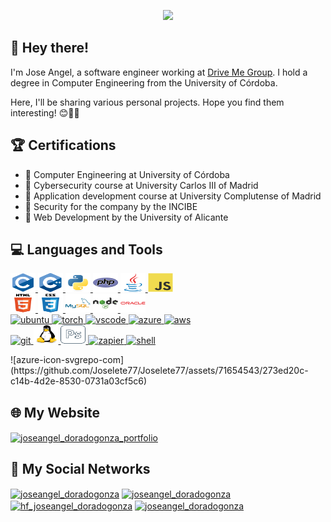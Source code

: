 <p align="center">
  <img src="https://github.com/Joselete77/Joselete77/assets/71654543/71dd04ec-b226-40f6-aaf4-3394ead5f359">
</p>

## 👋 Hey there!

I'm Jose Angel, a software engineer working at [Drive Me Group](https://www.drivemegroup.com/). I hold a degree in Computer Engineering from the University of Córdoba.


Here, I'll be sharing various personal projects. Hope you find them interesting! 😊👨‍💻


## 🏆 Certifications
- 🏅 Computer Engineering at University of Córdoba
- 🏅 Cybersecurity course at University Carlos III of Madrid
- 🏅 Application development course at University Complutense of Madrid
- 🏅 Security for the company by the INCIBE
- 🏅 Web Development by the University of Alicante

## 💻 Languages and Tools 
<p align="left"> 
  <a href="https://www.cprogramming.com/" target="_blank" rel="noreferrer"> 
    <img src="https://raw.githubusercontent.com/devicons/devicon/master/icons/c/c-original.svg" alt="c" width="40" height="30"/> 
  </a> 
  <a href="https://www.w3schools.com/cpp/" target="_blank" rel="noreferrer"> 
    <img src="https://raw.githubusercontent.com/devicons/devicon/master/icons/cplusplus/cplusplus-original.svg" alt="cplusplus" width="40" height="30"/> 
  </a> 
  <a href="https://www.python.org" target="_blank" rel="noreferrer"> 
    <img src="https://raw.githubusercontent.com/devicons/devicon/master/icons/python/python-original.svg" alt="python" width="40" height="30"/> 
  </a> 
  <a href="https://www.php.net" target="_blank" rel="noreferrer"> 
    <img src="https://raw.githubusercontent.com/devicons/devicon/master/icons/php/php-original.svg" alt="php" width="40" height="30"/> 
  </a> 
  <a href="https://www.java.com" target="_blank" rel="noreferrer"> 
    <img src="https://raw.githubusercontent.com/devicons/devicon/master/icons/java/java-original.svg" alt="java" width="40" height="30"/> 
  </a> 
  <a href="https://developer.mozilla.org/en-US/docs/Web/JavaScript" target="_blank" rel="noreferrer"> 
    <img src="https://raw.githubusercontent.com/devicons/devicon/master/icons/javascript/javascript-original.svg" alt="javascript" width="40" height="30"/>
  </a>
  <br>
  <a href="https://www.w3.org/html/" target="_blank" rel="noreferrer"> 
    <img src="https://raw.githubusercontent.com/devicons/devicon/master/icons/html5/html5-original-wordmark.svg" alt="html5" width="40" height="30"/> 
  </a>
  <a href="https://www.w3schools.com/css/" target="_blank" rel="noreferrer"> 
    <img src="https://raw.githubusercontent.com/devicons/devicon/master/icons/css3/css3-original-wordmark.svg" alt="css3" width="40" height="30"/> 
  </a> 
  <a href="https://www.mysql.com/" target="_blank" rel="noreferrer"> 
    <img src="https://raw.githubusercontent.com/devicons/devicon/master/icons/mysql/mysql-original-wordmark.svg" alt="mysql" width="40" height="30"/> 
  </a> 
  <a href="https://nodejs.org" target="_blank" rel="noreferrer"> 
    <img src="https://raw.githubusercontent.com/devicons/devicon/master/icons/nodejs/nodejs-original-wordmark.svg" alt="nodejs" width="40" height="30"/> 
  </a> 
  <a href="https://www.oracle.com/" target="_blank" rel="noreferrer"> 
    <img src="https://raw.githubusercontent.com/devicons/devicon/master/icons/oracle/oracle-original.svg" alt="oracle" width="40" height="30"/> 
  </a>
  <br>    
  <a href="https://ubuntu.com/" target="_blank" rel="noreferrer"> 
    <img src="https://github.com/Joselete77/Joselete77/assets/71654543/1dff4912-3e7f-4dba-9451-b50c56934ff9" alt="ubuntu" width="40" height="30"/> 
  </a>
    <a href="https://pytorch.org/" target="_blank" rel="noreferrer"> 
    <img src="https://github.com/Joselete77/Joselete77/assets/71654543/e4d71b76-f716-4070-a6b1-09683dcb709e" alt="torch" width="40" height="30"/> 
  </a> 
    <a href="https://code.visualstudio.com/" target="_blank" rel="noreferrer"> 
    <img src="https://github.com/Joselete77/Joselete77/assets/71654543/de4401ee-85b6-4dca-9e02-b4f9ca53522d" alt="vscode" width="40" height="30"/> 
  </a> 
  <a href="https://azure.microsoft.com/es-es" target="_blank" rel="noreferrer"> 
    <img src="https://github.com/Joselete77/Joselete77/assets/71654543/273ed20c-c14b-4d2e-8530-0731a03cf5c6" alt="azure" width="40" height="30"/> 
  </a>
  <a href="https://aws.amazon.com/es/" target="_blank" rel="noreferrer"> 
    <img src="https://github.com/Joselete77/Joselete77/assets/71654543/d846e5fd-3dec-49ed-bf44-77ec699c3736" alt="aws" width="40" height="30"/> 
  </a>
  <br>
    <a href="https://git-scm.com/" target="_blank" rel="noreferrer"> 
    <img src="https://www.vectorlogo.zone/logos/git-scm/git-scm-icon.svg" alt="git" width="40" height="30"/> 
  </a>  
  <a href="https://www.linux.org/" target="_blank" rel="noreferrer"> 
    <img src="https://raw.githubusercontent.com/devicons/devicon/master/icons/linux/linux-original.svg" alt="linux" width="40" height="30"/> 
  </a>  
  <a href="https://www.photoshop.com/en" target="_blank"> 
    <img src="https://raw.githubusercontent.com/devicons/devicon/master/icons/photoshop/photoshop-line.svg" alt="photoshop" width="40" height="30"/> 
  </a> 
  <a href="https://zapier.com" target="_blank" rel="noreferrer"> 
    <img src="https://www.vectorlogo.zone/logos/zapier/zapier-icon.svg" alt="zapier" width="40" height="30"/> 
  </a>
  <a href="https://github.com/Joselete77/Joselete77/assets/71654543/a0a08f22-a4f1-4344-a37b-c92cc14da2ce" target="_blank" rel="noreferrer"> 
    <img src="https://github.com/Joselete77/Joselete77/assets/71654543/a0a08f22-a4f1-4344-a37b-c92cc14da2ce" alt="shell" width="40" height="30"/> 
  </a>
</p>
![azure-icon-svgrepo-com](https://github.com/Joselete77/Joselete77/assets/71654543/273ed20c-c14b-4d2e-8530-0731a03cf5c6)

## 🌐 My Website
<p align="left">
<a href="https://portafoliojoseangel.netlify.app/" target="blank"><img align="center" src="https://github.com/Joselete77/Joselete77/assets/71654543/ebf13487-7020-4425-96ed-b5bb43285ec2" alt="joseangel_doradogonza_portfolio" height="30" width="40" /></a>
</p>

## 📩 My Social Networks
<p align="left">
<a href="https://www.linkedin.com/in/jose-angel-dorado-gonzalez/" target="blank"><img align="center" src="https://github.com/Joselete77/Joselete77/assets/71654543/571e5efc-31d7-47cf-aabe-eef026bfe914" alt="joseangel_doradogonza" height="30" width="40" /></a>
<a href="mailto:doradojoseangel@gmail.com" target="blank"><img align="center" src="https://github.com/Joselete77/Joselete77/assets/71654543/691bec2b-6eb6-4a66-bb95-bc2325274c0d" alt="joseangel_doradogonza" height="30" width="40" /></a>
<a href="https://huggingface.co/joseangel77" target="blank"><img align="center" src="https://github.com/Joselete77/Joselete77/assets/71654543/44d33831-a5c4-4d92-b17a-c8d2fd8b9dc2" alt="hf_joseangel_doradogonza" height="30" width="40" /></a>
<a href="https://instagram.com/joseangel_doradogonza" target="blank"><img align="center" src="https://raw.githubusercontent.com/rahuldkjain/github-profile-readme-generator/master/src/images/icons/Social/instagram.svg" alt="joseangel_doradogonza" height="30" width="40" /></a>
</p>

<!--
**Joselete77/Joselete77** is a ✨ _special_ ✨ repository because its `README.md` (this file) appears on your GitHub profile.
<p>
<a href="https://instagram.com/joseangel_doradogonza" target="blank"><img align="center" src="https://raw.githubusercontent.com/rahuldkjain/github-profile-readme-generator/master/src/images/icons/Social/instagram.svg" alt="joseangel_doradogonza" height="30" width="40" /></a>
</p>
Here are some ideas to get you started:

- 🔭 I’m currently working on ...
- 🌱 I’m currently learning ...
- 👯 I’m looking to collaborate on ...
- 🤔 I’m looking for help with ...
- 💬 Ask me about ...
- 📫 How to reach me: ...
- 😄 Pronouns: ...
- ⚡ Fun fact: ...
-->
